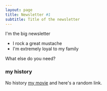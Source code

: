 ```yaml
---
layout: page
title: Newsletter #1
subtitle: Title of the newsletter
---
```


I'm the big newsletter

- I rock a great mustache
- I'm extremely loyal to my family

What else do you need?

### my history

No history [my movie](http://en.wikipedia.org/wiki/The_Princess_Bride_%28film%29) and here's a random link.